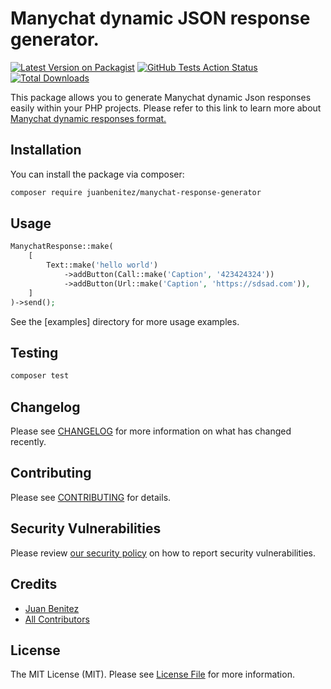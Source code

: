 # Manychat dynamic JSON response generator.

[![Latest Version on Packagist](https://img.shields.io/packagist/v/juanbenitez/manychat-response-generator.svg?style=flat-square)](https://packagist.org/packages/juanbenitez/manychat-response-generator)
[![GitHub Tests Action Status](https://img.shields.io/github/workflow/status/juanbenitez/manychat-response-generator/run-tests?label=tests)](https://github.com/juanbenitez/manychat-response-generator/actions?query=workflow%3Arun-tests+branch%3Amaster)
[![Total Downloads](https://img.shields.io/packagist/dt/juanbenitez/manychat-response-generator.svg?style=flat-square)](https://packagist.org/packages/juanbenitez/manychat-response-generator)


This package allows you to generate Manychat dynamic Json responses easily within your PHP projects. Please refer to this link to learn more about [Manychat dynamic responses format.](https://manychat.github.io/dynamic_block_docs/)


## Installation

You can install the package via composer:

```bash
composer require juanbenitez/manychat-response-generator
```

## Usage

``` php
ManychatResponse::make(
    [
        Text::make('hello world')
            ->addButton(Call::make('Caption', '423424324'))
            ->addButton(Url::make('Caption', 'https://sdsad.com')),
    ]
)->send();
```
See the [examples] directory for more usage examples.
## Testing

``` bash
composer test
```

## Changelog

Please see [CHANGELOG](CHANGELOG.md) for more information on what has changed recently.

## Contributing

Please see [CONTRIBUTING](.github/CONTRIBUTING.md) for details.

## Security Vulnerabilities

Please review [our security policy](../../security/policy) on how to report security vulnerabilities.

## Credits

- [Juan Benitez](https://github.com/juanbenitez)
- [All Contributors](../../contributors)

## License

The MIT License (MIT). Please see [License File](LICENSE.md) for more information.
